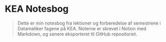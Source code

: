 # KEA Notesbog
> Dette er min notesbog fra lektioner og forberedelse af semestrene i Datamatiker fagene på KEA.
> Noterne er skrevet i Notion med Markdown, og senere eksporteret til GitHub repositoriet.
